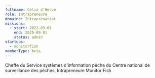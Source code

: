 ```yaml
---
fullname: Célia d'Hervé
role: Intrapreneure
domaine: Intraprenariat
missions:
  - start: 2022-09-01
    end: 2025-09-01
    status: admin
startups:
  - monitorfish
memberType: beta
---
```


Cheffe du Service systèmes d'information pêche du Centre national de surveillance des pêches, Intrapreneure Monitor Fish
